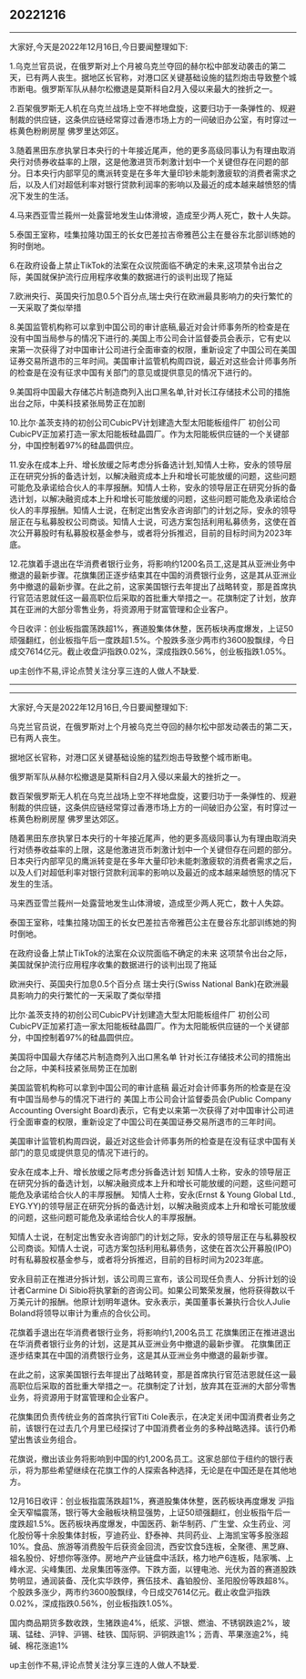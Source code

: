 ## 20221216

---

大家好,今天是2022年12月16日,今日要闻整理如下:

1.乌克兰官员说，在俄罗斯对上个月被乌克兰夺回的赫尔松中部发动袭击的第二天，已有两人丧生。据地区长官称，对港口区关键基础设施的猛烈炮击导致整个城市断电。俄罗斯军队从赫尔松撤退是莫斯科自2月入侵以来最大的挫折之一。

2.百架俄罗斯无人机在乌克兰战场上空不祥地盘旋，这要归功于一条弹性的、规避制裁的供应链，这条供应链经常穿过香港市场上方的一间破旧办公室，有时穿过一栋黄色粉刷房屋 佛罗里达郊区。

3.随着黑田东彦执掌日本央行的十年接近尾声，他的更多高级同事认为有理由取消央行对债券收益率的上限，这是他激进货币刺激计划中一个关键但存在问题的部分。日本央行内部罕见的鹰派转变是在多年大量印钞未能刺激疲软的消费者需求之后，以及人们对超低利率对银行贷款利润率的影响以及最近的成本越来越愤怒的情况下发生的生活。

4.马来西亚雪兰莪州一处露营地发生山体滑坡，造成至少两人死亡，数十人失踪。

5.泰国王室称，哇集拉隆功国王的长女巴差拉吉帝雅芭公主在曼谷东北部训练她的狗时倒地。

6.在政府设备上禁止TikTok的法案在众议院面临不确定的未来,这项禁令出台之际，美国就保护流行应用程序收集的数据进行的谈判出现了拖延

7.欧洲央行、英国央行加息0.5个百分点,瑞士央行在欧洲最具影响力的央行繁忙的一天采取了类似举措

8.美国监管机构称可以拿到中国公司的审计底稿,最近对会计师事务所的检查是在没有中国当局参与的情况下进行的.美国上市公司会计监督委员会表示，它有史以来第一次获得了对中国审计公司进行全面审查的权限，重新设定了中国公司在美国证券交易所退市的三年时间。美国审计监管机构周四说，最近对这些会计师事务所的检查是在没有征求中国有关部门的意见或提供意见的情况下进行的。

9.美国将中国最大存储芯片制造商列入出口黑名单,针对长江存储技术公司的措施出台之际，中美科技紧张局势正在加剧

10.比尔·盖茨支持的初创公司CubicPV计划建造大型太阳能板组件厂
初创公司CubicPV正加紧打造一家太阳能板硅晶圆厂。作为太阳能板供应链的一个关键部分，中国控制着97%的硅晶圆供应。

11.安永在成本上升、增长放缓之际考虑分拆备选计划,知情人士称，安永的领导层正在研究分拆的备选计划，以解决融资成本上升和增长可能放缓的问题，这些问题可能危及承诺给合伙人的丰厚报酬。知情人士称，安永的领导层正在研究分拆的备选计划，以解决融资成本上升和增长可能放缓的问题，这些问题可能危及承诺给合伙人的丰厚报酬。知情人士说，在制定出售安永咨询部门的计划之际，安永的领导层正在与私募股权公司商谈。知情人士说，可选方案包括利用私募债务，这使在首次公开募股时有私募股权基金参与，或者将分拆推迟，目前的目标时间为2023年底。

12.花旗着手退出在华消费者银行业务，将影响约1200名员工,这是其从亚洲业务中撤退的最新步骤。花旗集团正逐步结束其在中国的消费银行业务，这是其从亚洲业务中撤退的最新步骤。在此之前，这家美国银行去年提出了战略转变，那是首席执行官范洁恩就任这一最高职位后采取的首批重大举措之一。花旗制定了计划，放弃其在亚洲的大部分零售业务，将资源用于财富管理和企业客户。

今日收评：创业板指震荡跌超1%，赛道股集体休整，医药板块再度爆发，上证50顽强翻红，创业板指午后一度跌超1.5%。个股跌多涨少两市约3600股飘绿，今日成交7614亿元。截止收盘沪指跌0.02%，深成指跌0.56%，创业板指跌1.05%。

up主创作不易,评论点赞关注分享三连的人做人不缺爱.

---

---

大家好,今天是2022年12月16日,今日要闻整理如下:

乌克兰官员说，在俄罗斯对上个月被乌克兰夺回的赫尔松中部发动袭击的第二天，已有两人丧生。

据地区长官称，对港口区关键基础设施的猛烈炮击导致整个城市断电。

俄罗斯军队从赫尔松撤退是莫斯科自2月入侵以来最大的挫折之一。

数百架俄罗斯无人机在乌克兰战场上空不祥地盘旋，这要归功于一条弹性的、规避制裁的供应链，这条供应链经常穿过香港市场上方的一间破旧办公室，有时穿过一栋黄色粉刷房屋 佛罗里达郊区。


随着黑田东彦执掌日本央行的十年接近尾声，他的更多高级同事认为有理由取消央行对债券收益率的上限，这是他激进货币刺激计划中一个关键但存在问题的部分。日本央行内部罕见的鹰派转变是在多年大量印钞未能刺激疲软的消费者需求之后，以及人们对超低利率对银行贷款利润率的影响以及最近的成本越来越愤怒的情况下发生的生活。

马来西亚雪兰莪州一处露营地发生山体滑坡，造成至少两人死亡，数十人失踪。


泰国王室称，哇集拉隆功国王的长女巴差拉吉帝雅芭公主在曼谷东北部训练她的狗时倒地。


在政府设备上禁止TikTok的法案在众议院面临不确定的未来
这项禁令出台之际，美国就保护流行应用程序收集的数据进行的谈判出现了拖延

欧洲央行、英国央行加息0.5个百分点
瑞士央行(Swiss National Bank)在欧洲最具影响力的央行繁忙的一天采取了类似举措


比尔·盖茨支持的初创公司CubicPV计划建造大型太阳能板组件厂
初创公司CubicPV正加紧打造一家太阳能板硅晶圆厂。作为太阳能板供应链的一个关键部分，中国控制着97%的硅晶圆供应。

美国将中国最大存储芯片制造商列入出口黑名单
针对长江存储技术公司的措施出台之际，中美科技紧张局势正在加剧



美国监管机构称可以拿到中国公司的审计底稿
最近对会计师事务所的检查是在没有中国当局参与的情况下进行的
美国上市公司会计监督委员会(Public Company Accounting Oversight Board)表示，它有史以来第一次获得了对中国审计公司进行全面审查的权限，重新设定了中国公司在美国证券交易所退市的三年时间。

美国审计监管机构周四说，最近对这些会计师事务所的检查是在没有征求中国有关部门的意见或提供意见的情况下进行的。



安永在成本上升、增长放缓之际考虑分拆备选计划
知情人士称，安永的领导层正在研究分拆的备选计划，以解决融资成本上升和增长可能放缓的问题，这些问题可能危及承诺给合伙人的丰厚报酬。
知情人士称，安永(Ernst & Young Global Ltd., EYG.YY)的领导层正在研究分拆的备选计划，以解决融资成本上升和增长可能放缓的问题，这些问题可能危及承诺给合伙人的丰厚报酬。

知情人士说，在制定出售安永咨询部门的计划之际，安永的领导层正在与私募股权公司商谈。知情人士说，可选方案包括利用私募债务，这使在首次公开募股(IPO)时有私募股权基金参与，或者将分拆推迟，目前的目标时间为2023年底。

安永目前正在推进分拆计划，该公司周三宣布，该公司现任负责人、分拆计划的设计者Carmine Di Sibio将执掌新的咨询公司。如果公司繁荣发展，他将获得数以千万美元计的报酬。他原计划明年退休。安永表示，美国董事长兼执行合伙人Julie Boland将领导以审计为重点的合伙公司。


花旗着手退出在华消费者银行业务，将影响约1,200名员工
花旗集团正在推进退出在华消费者银行业务的计划，这是其从亚洲业务中撤退的最新步骤。
花旗集团正逐步结束其在中国的消费银行业务，这是其从亚洲业务中撤退的最新步骤。

在此之前，这家美国银行去年提出了战略转变，那是首席执行官范洁恩就任这一最高职位后采取的首批重大举措之一。花旗制定了计划，放弃其在亚洲的大部分零售业务，将资源用于财富管理和企业客户。

花旗集团负责传统业务的首席执行官Titi Cole表示，在决定关闭中国消费者业务之前，该银行在过去几个月里已经探讨了中国消费者业务的多种战略选择。该行仍希望出售该业务组合。

花旗说，撤出该业务将影响到中国的约1,200名员工。这家总部位于纽约的银行表示，将为那些希望继续在花旗工作的人探索各种选择，无论是在中国还是在其他地方。

12月16日收评：创业板指震荡跌超1%，赛道股集体休整，医药板块再度爆发 沪指全天窄幅震荡，银行等大金融板块稍显强势，上证50顽强翻红，创业板指午后一度跌超1.5%。医药板块再度爆发，中国医药、新华制药、广生堂、众生药业、河化股份等十余股集体封板，亨迪药业、舒泰神、共同药业、上海凯宝等多股涨超10%。食品、旅游等消费股午后获资金回流，西安饮食5连板，全聚德、黑芝麻、祖名股份、好想你等涨停。房地产产业链盘中活跃，格力地产6连板，陆家嘴、上峰水泥、尖峰集团、龙泉集团等涨停。下跌方面，以锂电池、光伏为首的赛道股跌势明显，通润装备、茂化实华跌停，赛伍技术、鑫铂股份、圣阳股份等跌超8%。个股跌多涨少，两市约3600股飘绿，今日成交7614亿元。截止收盘沪指跌0.02%，深成指跌0.56%，创业板指跌1.05%。

国内商品期货多数收跌，生猪跌逾4%，纸浆、沪银、燃油、不锈钢跌逾2%，玻璃、锰硅、沪锌、沪锡、硅铁、国际铜、沪铜跌逾1%；沥青、苹果涨逾2%，纯碱、棉花涨逾1%



up主创作不易,评论点赞关注分享三连的人做人不缺爱.

